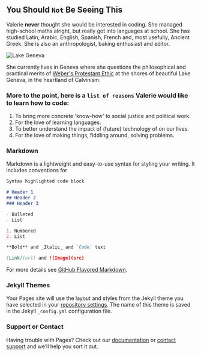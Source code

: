 ## You Should `Not` Be Seeing This

Valerie **never** thought she would be interested in coding. She managed high-school maths alright, 
but really got into languages at school. She has studied Latin, Arabic, English, Spanish, French and, 
most usefully, Ancient Greek. 
She is also an anthropologist, baking enthusiast and editor.
 

![Lake Geneva](https://img.myswitzerland.com/mys/n64493/images/buehne/raderoofgenevetourisme_oliviermiche-12.jpg)

She currently lives in Geneva where she questions the philosophical and practical merits of [Weber's Protestant Ethic](https://moderntheories.wordpress.com/2012/09/13/max-weber-the-protestant-ethic-and-the-spirit-of-capitalism/) at the shores of beautiful Lake Geneva, in the heartland of Calvinism. 

### More to the point, here is a `list of reasons` Valerie would like to learn how to code:

1. To bring more concrete 'know-how' to social justice and political work.
2. For the love of learning languages.
3. To better understand the impact of (future) technology of on our lives.
4. For the love of making things, fiddling around, solving problems.





### Markdown

Markdown is a lightweight and easy-to-use syntax for styling your writing. It includes conventions for

```markdown
Syntax highlighted code block

# Header 1
## Header 2
### Header 3

- Bulleted
- List

1. Numbered
2. List

**Bold** and _Italic_ and `Code` text

[Link](url) and ![Image](src)
```

For more details see [GitHub Flavored Markdown](https://guides.github.com/features/mastering-markdown/).

### Jekyll Themes

Your Pages site will use the layout and styles from the Jekyll theme you have selected in your [repository settings](https://github.com/ValerieGiesen/valerie-s-first/settings). The name of this theme is saved in the Jekyll `_config.yml` configuration file.

### Support or Contact

Having trouble with Pages? Check out our [documentation](https://help.github.com/categories/github-pages-basics/) or [contact support](https://github.com/contact) and we’ll help you sort it out.
